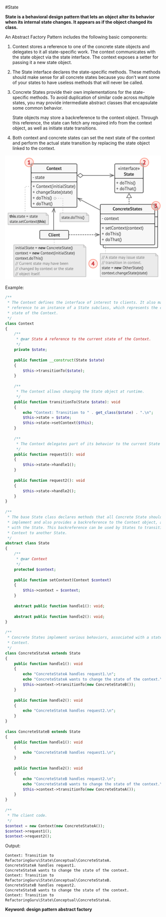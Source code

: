 #State

**State is a behavioral design pattern that lets an object alter its behavior when its internal state changes. It appears as if the object changed its class.**

An Abstract Factory Pattern includes the following basic components:

1. Context stores a reference to one of the concrete state objects and delegates to it all state-specific work. The context communicates with the state object via the state interface. The context exposes a setter for passing it a new state object.

2. The State interface declares the state-specific methods. These methods should make sense for all concrete states because you don’t want some of your states to have useless methods that will never be called.

3. Concrete States provide their own implementations for the state-specific methods. To avoid duplication of similar code across multiple states, you may provide intermediate abstract classes that encapsulate some common behavior.

   State objects may store a backreference to the context object. Through this reference, the state can fetch any required info from the context object, as well as initiate state transitions.

4. Both context and concrete states can set the next state of the context and perform the actual state transition by replacing the state object linked to the context.
  
![Alt text](../../images/design-patterns/behavioral-design-patterns/state-structure.png?raw=true "Abstract Factory Pattern Structure")

Example:
```php
/**
 * The Context defines the interface of interest to clients. It also maintains a
 * reference to an instance of a State subclass, which represents the current
 * state of the Context.
 */
class Context
{
    /**
     * @var State A reference to the current state of the Context.
     */
    private $state;

    public function __construct(State $state)
    {
        $this->transitionTo($state);
    }

    /**
     * The Context allows changing the State object at runtime.
     */
    public function transitionTo(State $state): void
    {
        echo "Context: Transition to " . get_class($state) . ".\n";
        $this->state = $state;
        $this->state->setContext($this);
    }

    /**
     * The Context delegates part of its behavior to the current State object.
     */
    public function request1(): void
    {
        $this->state->handle1();
    }

    public function request2(): void
    {
        $this->state->handle2();
    }
}

/**
 * The base State class declares methods that all Concrete State should
 * implement and also provides a backreference to the Context object, associated
 * with the State. This backreference can be used by States to transition the
 * Context to another State.
 */
abstract class State
{
    /**
     * @var Context
     */
    protected $context;

    public function setContext(Context $context)
    {
        $this->context = $context;
    }

    abstract public function handle1(): void;

    abstract public function handle2(): void;
}

/**
 * Concrete States implement various behaviors, associated with a state of the
 * Context.
 */
class ConcreteStateA extends State
{
    public function handle1(): void
    {
        echo "ConcreteStateA handles request1.\n";
        echo "ConcreteStateA wants to change the state of the context.\n";
        $this->context->transitionTo(new ConcreteStateB());
    }

    public function handle2(): void
    {
        echo "ConcreteStateA handles request2.\n";
    }
}

class ConcreteStateB extends State
{
    public function handle1(): void
    {
        echo "ConcreteStateB handles request1.\n";
    }

    public function handle2(): void
    {
        echo "ConcreteStateB handles request2.\n";
        echo "ConcreteStateB wants to change the state of the context.\n";
        $this->context->transitionTo(new ConcreteStateA());
    }
}

/**
 * The client code.
 */
$context = new Context(new ConcreteStateA());
$context->request1();
$context->request2();
```
Output:

    Context: Transition to RefactoringGuru\State\Conceptual\ConcreteStateA.
    ConcreteStateA handles request1.
    ConcreteStateA wants to change the state of the context.
    Context: Transition to RefactoringGuru\State\Conceptual\ConcreteStateB.
    ConcreteStateB handles request2.
    ConcreteStateB wants to change the state of the context.
    Context: Transition to RefactoringGuru\State\Conceptual\ConcreteStateA.
    
**Keyword: design pattern abstract factory**